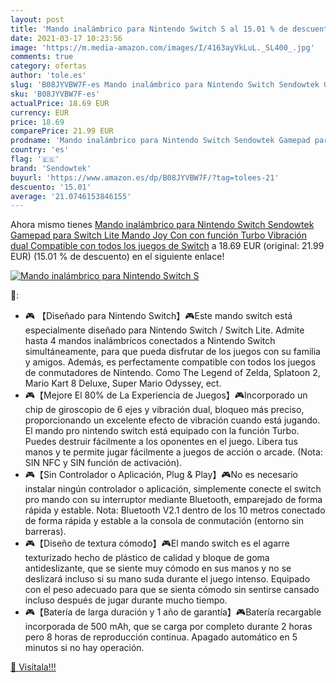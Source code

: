 ```yaml
---
layout: post
title: 'Mando inalámbrico para Nintendo Switch S al 15.01 % de descuento'
date: 2021-03-17 10:23:56
image: 'https://m.media-amazon.com/images/I/4163ayVkLuL._SL400_.jpg'
comments: true
category: ofertas
author: 'tole.es'
slug: 'B08JYVBW7F-es Mando inalámbrico para Nintendo Switch Sendowtek Gamepad...'
sku: 'B08JYVBW7F-es'
actualPrice: 18.69 EUR
currency: EUR
price: 18.69
comparePrice: 21.99 EUR
prodname: 'Mando inalámbrico para Nintendo Switch Sendowtek Gamepad para Switch Lite Mando Joy Con con función Turbo Vibración dual Compatible con todos los juegos de Switch'
country: 'es'
flag: '🇪🇸'
brand: 'Sendowtek'
buyurl: 'https://www.amazon.es/dp/B08JYVBW7F/?tag=tolees-21'
descuento: '15.01'
average: '21.0746153846155'
---
```


Ahora mismo tienes [Mando inalámbrico para Nintendo Switch Sendowtek Gamepad para Switch Lite Mando Joy Con con función Turbo Vibración dual Compatible con todos los juegos de Switch](https://www.amazon.es/dp/B08JYVBW7F/?tag=tolees-21) a 18.69 EUR (original: 21.99 EUR) (15.01 %  de descuento) en el siguiente enlace!

[![Mando inalámbrico para Nintendo Switch S](https://m.media-amazon.com/images/I/4163ayVkLuL._SL400_.jpg)](https://www.amazon.es/dp/B08JYVBW7F/?tag=tolees-21)

🔎:

- 🎮 【Diseñado para Nintendo Switch】🎮Este mando switch está especialmente diseñado para Nintendo Switch / Switch Lite. Admite hasta 4 mandos inalámbricos conectados a Nintendo Switch simultáneamente, para que pueda disfrutar de los juegos con su familia y amigos. Además, es perfectamente compatible con todos los juegos de conmutadores de Nintendo. Como The Legend of Zelda, Splatoon 2, Mario Kart 8 Deluxe, Super Mario Odyssey, ect.
- 🎮【Mejore El 80% de La Experiencia de Juegos】🎮Incorporado un chip de giroscopio de 6 ejes y vibración dual, bloqueo más preciso, proporcionando un excelente efecto de vibración cuando está jugando. El mando pro nintendo switch está equipado con la función Turbo. Puedes destruir fácilmente a los oponentes en el juego. Libera tus manos y te permite jugar fácilmente a juegos de acción o arcade. (Nota: SIN NFC y SIN función de activación).
- 🎮【Sin Controlador o Aplicación, Plug & Play】🎮No es necesario instalar ningún controlador o aplicación, simplemente conecte el switch pro mando con su interruptor mediante Bluetooth, emparejado de forma rápida y estable. Nota: Bluetooth V2.1 dentro de los 10 metros conectado de forma rápida y estable a la consola de conmutación (entorno sin barreras).
- 🎮【Diseño de textura cómodo】🎮El mando switch es el agarre texturizado hecho de plástico de calidad y bloque de goma antideslizante, que se siente muy cómodo en sus manos y no se deslizará incluso si su mano suda durante el juego intenso. Equipado con el peso adecuado para que se sienta cómodo sin sentirse cansado incluso después de jugar durante mucho tiempo.
- 🎮【Batería de larga duración y 1 año de garantía】🎮Batería recargable incorporada de 500 mAh, que se carga por completo durante 2 horas pero 8 horas de reproducción continua. Apagado automático en 5 minutos si no hay operación.

[🛒 Visítala!!!](https://www.amazon.es/dp/B08JYVBW7F/?tag=tolees-21)

